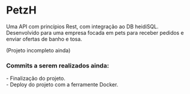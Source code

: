  <h1>PetzH</h1>
 Uma API com princípios Rest, com integração ao DB heidiSQL.
 Desenvolvido para uma empresa focada em pets para receber pedidos e enviar ofertas de banho e tosa.
 
 (Projeto incompleto ainda)
 
<h3>Commits a serem realizados ainda:</h3>
<div> - Finalização do projeto. </div>
<div> - Deploy do projeto com a ferramente Docker. </div>
